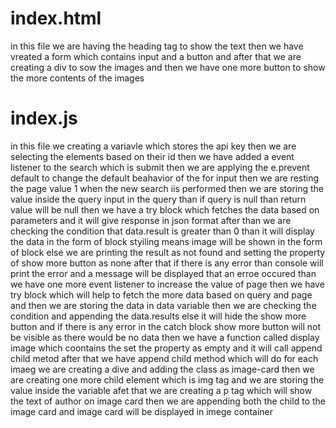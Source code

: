 # index.html
in this file we are having the heading tag to show the text 
then we have vreated a form which  contains input and a button and 
after that we are creating a div to sow the images 
and then we have one more button to show the more contents of the images 


 # index.js 
 in this file we creating a variavle which stores the api key 
 then we are selecting the elements based on their id 
 then we have added a event listener to the  search which is submit 
 then we are applying the e.prevent default to change the default beahavior of the for input
 then we are resting the page value 1 when the new search iis performed 
 then we are storing the value inside the query input in the query  than if query is null than return value will be null
 then we have a try block which fetches the data based on parameters and it will give response in json format 
after than we are checking the condition that data.result is greater than 0 than it will display the data in the form of block styiling means image will be shown in the form of block 
else we are printing the result as not found 
and setting the property of show more button as none 
after that if there is any error than console will print the error and a message will be displayed that an erroe occured 
than we have one more event listener to increase the value of page 
then we have try block which will help to fetch the more data based on query and page and then we are storing the data in data variable 
then we are checking the condition and appending the data.results else it will hide the show more button and if there is any error in the catch block show more button will not be visible as there would be no data 
then we have a function called display image which coontains the set the property as empty and it will call append child metod 
after that we have append child method which will do for each imaeg we are creating a dive and adding the class as image-card 
then we are creating one more child element which is img tag  and we are storing the value inside the variable afet that
we are creating a p tag which will show the text of author on image card 
then we are appending both the child to the image card and image card will be displayed in imege container
          

       